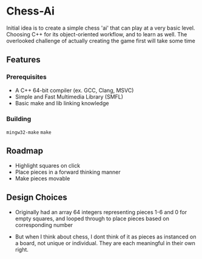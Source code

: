 # Chess-Ai

Initial idea is to create a simple chess 'ai' that can play at a very basic level. Choosing C++ for its object-oriented workflow, and to learn as well. The overlooked challenge of actually creating the game first will take some time
## Features


### Prerequisites

- A C++ 64-bit compiler (ex. GCC, Clang, MSVC)
- Simple and Fast Multimedia Library (SMFL)
- Basic make and lib linking knowledge

### Building

```mingw32-make``` ```make```

## Roadmap
- Highlight squares on click
- Place pieces in a forward thinking manner 
- Make pieces movable

## Design Choices
- Originally had an array 64 integers representing pieces 1-6 and 0 for empty squares,
and looped through to place pieces based on corresponding number

- But when I think about chess, I dont think of it as pieces as instanced on a board, not unique or individual.
They are each meaningful in their own right.



